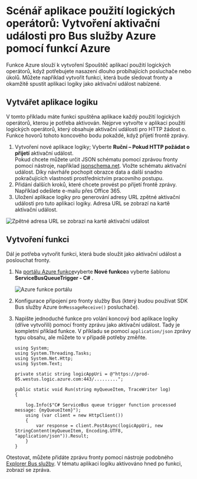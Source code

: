 <properties
   pageTitle="Scénář aplikace použití logických operátorů: Vytvoření aktivační události pro Bus služby Azure funkce | Microsoft Azure"
   description="Funkce Azure slouží k vytváření služby Bus aktivační události pro aplikaci použití logických operátorů"
   services="logic-apps,functions"
   documentationCenter=".net,nodejs,java"
   authors="jeffhollan"
   manager="dwrede"
   editor=""/>

<tags
   ms.service="logic-apps"
   ms.devlang="multiple"
   ms.topic="article"
   ms.tgt_pltfrm="na"
   ms.workload="integration"
   ms.date="05/23/2016"
   ms.author="jehollan"/>

# <a name="logic-app-scenario-create-an-azure-service-bus-trigger-by-using-azure-functions"></a>Scénář aplikace použití logických operátorů: Vytvoření aktivační události pro Bus služby Azure pomocí funkcí Azure

Funkce Azure slouží k vytvoření Spouštěč aplikací použití logických operátorů, když potřebujete nasazení dlouho probíhajících posluchače nebo úkolů. Můžete například vytvořit funkci, která bude sledovat fronty a okamžitě spustit aplikaci logiky jako aktivační událost nabízené.

## <a name="build-the-logic-app"></a>Vytvářet aplikace logiku

V tomto příkladu máte funkci spuštěna aplikace každý použití logických operátorů, kterou je potřeba aktivován. Nejprve vytvořte v aplikaci použití logických operátorů, který obsahuje aktivační události pro HTTP žádost o. Funkce hovorů tohoto koncového bodu pokaždé, když přijetí frontě zprávy.  

1. Vytvoření nové aplikace logiky; Vyberte **Ruční – Pokud HTTP požádat o přijetí** aktivační událost.  
   Pokud chcete můžete určit JSON schématu pomocí zprávou fronty pomocí nástroje, například [jsonschema.net](http://jsonschema.net). Vložte schématu aktivační událost. Díky návrháře pochopit obrazce data a další snadno pokračujících vlastnosti prostřednictvím pracovního postupu.
1. Přidání dalších kroků, které chcete provést po přijetí frontě zprávy. Například odešlete e-mailu přes Office 365.  
1. Uložení aplikace logiky pro generování adresy URL zpětné aktivační události pro tuto aplikaci logiky. Adresa URL se zobrazí na kartě aktivační událost.

![Zpětné adresa URL se zobrazí na kartě aktivační událost][1]

## <a name="build-the-function"></a>Vytvoření funkci

Dál je potřeba vytvořit funkci, která bude sloužit jako aktivační událost a poslouchat fronty.

1. Na [portálu Azure funkce](https://functions.azure.com/signin)vyberte **Nové funkce**a vyberte šablonu **ServiceBusQueueTrigger - C#** .

    ![Azure funkce portálu][2]

2. Konfigurace připojení pro fronty služby Bus (který budou používat SDK Bus služby Azure `OnMessageReceive()` posluchače).
3. Napište jednoduché funkce pro volání koncový bod aplikace logiky (dříve vytvořili) pomocí fronty zprávu jako aktivační událost. Tady je kompletní příklad funkce. V příkladu se pomocí `application/json` zprávy typu obsahu, ale můžete to v případě potřeby změňte.

   ```
   using System;
   using System.Threading.Tasks;
   using System.Net.Http;
   using System.Text;

   private static string logicAppUri = @"https://prod-05.westus.logic.azure.com:443/.........";

   public static void Run(string myQueueItem, TraceWriter log)
   {

       log.Info($"C# ServiceBus queue trigger function processed message: {myQueueItem}");
       using (var client = new HttpClient())
       {
           var response = client.PostAsync(logicAppUri, new StringContent(myQueueItem, Encoding.UTF8, "application/json")).Result;
       }
   }
   ```

Otestovat, můžete přidáte zprávu fronty pomocí nástroje podobného [Explorer Bus služby](https://github.com/paolosalvatori/ServiceBusExplorer). V tématu aplikaci logiku aktivováno hned po funkci, zobrazí se zpráva.

<!-- Image References -->
[1]: ./media/app-service-logic-scenario-function-sb-trigger/manualTrigger.PNG
[2]: ./media/app-service-logic-scenario-function-sb-trigger/newQueueTriggerFunction.PNG
